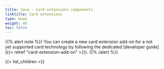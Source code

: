 ```yaml
---
title: Java - Card extensions components
linktitle: Card extensions
type: book
weight: 40
toc: false
---
```


{{% alert note %}}
You can create a new card extension add-on for a not yet supported card technology by following the dedicated [developer guide]({{< relref "card-extension-add-on" >}}).
{{% /alert %}}

{{< list_children >}}